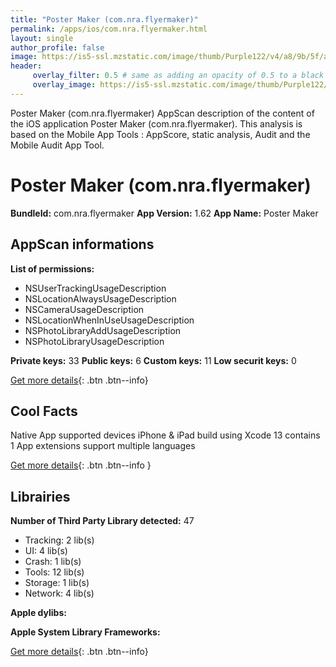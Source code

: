 ```yaml
---
title: "Poster Maker (com.nra.flyermaker)"
permalink: /apps/ios/com.nra.flyermaker.html
layout: single
author_profile: false
image: https://is5-ssl.mzstatic.com/image/thumb/Purple122/v4/a8/9b/5f/a89b5f88-04e8-70ed-a1d9-cd5e24fb9ad6/AppIcon-0-0-1x_U007emarketing-0-0-0-7-0-0-sRGB-0-0-0-GLES2_U002c0-512MB-85-220-0-0.png/512x512bb.jpg
header: 
     overlay_filter: 0.5 # same as adding an opacity of 0.5 to a black background
     overlay_image: https://is5-ssl.mzstatic.com/image/thumb/Purple122/v4/a8/9b/5f/a89b5f88-04e8-70ed-a1d9-cd5e24fb9ad6/AppIcon-0-0-1x_U007emarketing-0-0-0-7-0-0-sRGB-0-0-0-GLES2_U002c0-512MB-85-220-0-0.png/512x512bb.jpg
---
```

Poster Maker (com.nra.flyermaker) AppScan description of the content of the iOS application Poster Maker (com.nra.flyermaker). This analysis is based on the Mobile App Tools : AppScore, static analysis, Audit and the Mobile Audit App Tool.

# Poster Maker (com.nra.flyermaker)

**BundleId:** com.nra.flyermaker
**App Version:** 1.62
**App Name:** Poster Maker


## AppScan informations 

**List of permissions:** 
- NSUserTrackingUsageDescription
- NSLocationAlwaysUsageDescription
- NSCameraUsageDescription
- NSLocationWhenInUseUsageDescription
- NSPhotoLibraryAddUsageDescription
- NSPhotoLibraryUsageDescription
  
  
**Private keys:** 33
**Public keys:** 6
**Custom keys:** 11
**Low securit keys:** 0
  
[Get more details](/pricing.html){: .btn .btn--info}

## Cool Facts

Native App
supported devices iPhone & iPad
build using Xcode 13
contains 1 App extensions
support multiple languages
  
[Get more details](/pricing.html){: .btn .btn--info }

## Librairies 
**Number of Third Party Library detected:** 47
- Tracking: 2 lib(s)
- UI: 4 lib(s)
- Crash: 1 lib(s)
- Tools: 12 lib(s)
- Storage: 1 lib(s)
- Network: 4 lib(s)


**Apple dylibs:**


**Apple System Library Frameworks:**


  
[Get more details](/pricing.html){: .btn .btn--info}

